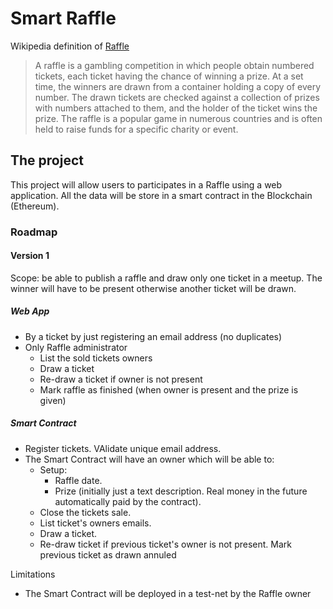 # Smart Raffle

Wikipedia definition of [Raffle](https://en.wikipedia.org/wiki/Raffle)
>A raffle is a gambling competition in which people obtain numbered tickets, each ticket having the chance of winning a prize. At a set time, the winners are drawn from a container holding a copy of every number. The drawn tickets are checked against a collection of prizes with numbers attached to them, and the holder of the ticket wins the prize.
The raffle is a popular game in numerous countries and is often held to raise funds for a specific charity or event.

## The project
This project will allow users to participates in a Raffle using a web application. All the data will be store in a smart contract in the Blockchain (Ethereum).

### Roadmap
#### Version 1
Scope: be able to publish a raffle and draw only one ticket in a meetup. The winner will have to be present otherwise another ticket will be drawn.

##### Web App
- By a ticket by just registering an email address (no duplicates)
- Only Raffle administrator
  - List the sold tickets owners
  - Draw a ticket
  - Re-draw a ticket if owner is not present
  - Mark raffle as finished (when owner is present and the prize is given)

##### Smart Contract
- Register tickets. VAlidate unique email address.
- The Smart Contract will have an owner which will be able to:
  - Setup:
    - Raffle date.
    - Prize (initially just a text description. Real money in the future automatically paid by the contract).
  - Close the tickets sale.
  - List ticket's owners emails.
  - Draw a ticket.
  - Re-draw ticket if previous ticket's owner is not present. Mark previous ticket as drawn annuled

Limitations
- The Smart Contract will be deployed in a test-net by the Raffle owner
